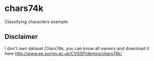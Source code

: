# chars74k
Classifying characters example

## Disclaimer
I don't own dataset Chars74k, you can know all owners and download it here http://www.ee.surrey.ac.uk/CVSSP/demos/chars74k/
